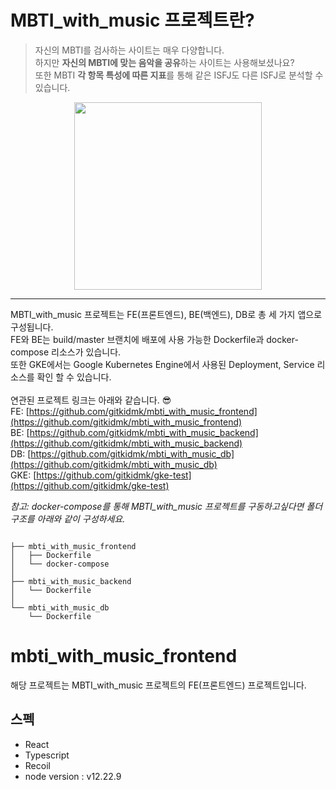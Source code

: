 # MBTI_with_music 프로젝트란?

> 자신의 MBTI를 검사하는 사이트는 매우 다양합니다. <br/>
> 하지만 **자신의 MBTI에 맞는 음악을 공유**하는 사이트는 사용해보셨나요? <br/>
> 또한 MBTI **각 항목 특성에 따른 지표**를 통해 같은 ISFJ도 다른 ISFJ로 분석할 수 있습니다.

<p align="center">
<img width="300px" src="./mbti-with-music-demo.gif"/>
</p>

---

MBTI_with_music 프로젝트는 FE(프론트엔드), BE(백엔드), DB로 총 세 가지 앱으로 구성됩니다. <br/>
FE와 BE는 build/master 브랜치에 배포에 사용 가능한 Dockerfile과 docker-compose 리소스가 있습니다. <br/>
또한 GKE에서는 Google Kubernetes Engine에서 사용된 Deployment, Service 리소스를 확인 할 수 있습니다. <br/> <br/>
연관된 프로젝트 링크는 아래와 같습니다. 😎 <br/>
FE: [https://github.com/gitkidmk/mbti_with_music_frontend](https://github.com/gitkidmk/mbti_with_music_frontend) <br/>
BE: [https://github.com/gitkidmk/mbti_with_music_backend](https://github.com/gitkidmk/mbti_with_music_backend) <br/>
DB: [https://github.com/gitkidmk/mbti_with_music_db](https://github.com/gitkidmk/mbti_with_music_db) <br/>
GKE: [https://github.com/gitkidmk/gke-test](https://github.com/gitkidmk/gke-test)
<br/>

_참고: docker-compose를 통해 MBTI_with_music 프로젝트를 구동하고싶다면 폴더구조를 아래와 같이 구성하세요._

```text

├── mbti_with_music_frontend
│   ├── Dockerfile
│   └── docker-compose
│
├── mbti_with_music_backend
│   └── Dockerfile
│
└── mbti_with_music_db
    └── Dockerfile
```

# mbti_with_music_frontend

해당 프로젝트는 MBTI_with_music 프로젝트의 FE(프론트엔드) 프로젝트입니다. <br/>

## 스펙

- React
- Typescript
- Recoil
- node version : v12.22.9
